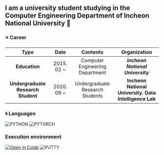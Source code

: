 ## I am a university student studying in the Computer Engineering Department of Incheon National University 👋

### :star: Career

| **Type** | **Date** | **Contents** | **Organization** |
|:--------:|:--------:|:--------:|:--------:|
| **Education** | 2015. 02 ~ | Computer Engineering Department | ***Incheon National University*** |
| **Undergraduate Research Student** | 2020. 09 ~ | Undergraduate Research Students | **Incheon National University. Data Intelligence Lab** |

### :cyclone: Languages
![PYTHON](https://img.shields.io/badge/Python-3.8.3-blue) ![PYTORCH](https://img.shields.io/badge/Pytorch-1.7.1-red) 

### Execution environment
[![Open In Colab](https://colab.research.google.com/assets/colab-badge.svg)](https://colab.research.google.com)
![PUTTY](https://img.shields.io/badge/Putty-Linux%20Server-lightgrey)
